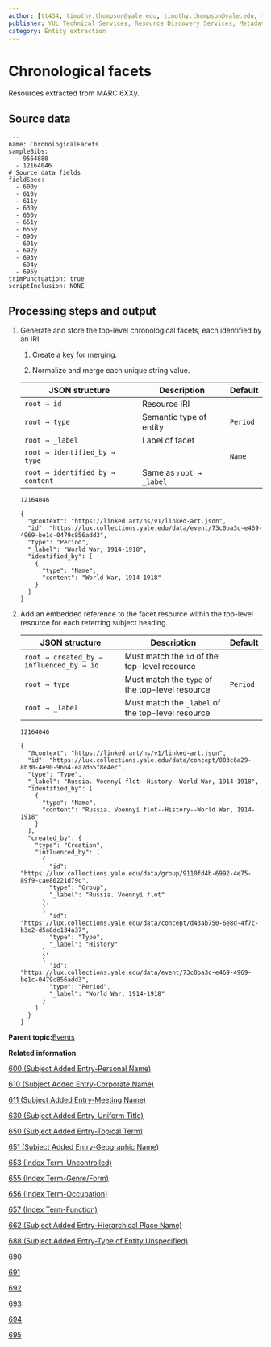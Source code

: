 ```yaml
---
author: [tt434, timothy.thompson@yale.edu, timothy.thompson@yale.edu, tt434]
publisher: YUL Technical Services, Resource Discovery Services, Metadata Services Unit
category: Entity extraction
---
```


# Chronological facets

Resources extracted from MARC 6XXy.

## Source data

```
---
name: ChronologicalFacets
sampleBibs:
  - 9564880
  - 12164046
# Source data fields
fieldSpec:
  - 600y
  - 610y
  - 611y
  - 630y
  - 650y
  - 651y
  - 655y
  - 690y
  - 691y
  - 692y
  - 693y
  - 694y
  - 695y
trimPunctuation: true
scriptInclusion: NONE
```

## Processing steps and output

1.  Generate and store the top-level chronological facets, each identified by an IRI.

    1.  Create a key for merging.

    2.  Normalize and merge each unique string value.

    |JSON structure|Description|Default|
    |--------------|-----------|-------|
    |`root → id`|Resource IRI| |
    |`root → type`|Semantic type of entity|`Period`|
    |`root → _label`|Label of facet| |
    |`root → identified_by → type`| |`Name`|
    |`root → identified_by → content`|Same as `root → _label`| |

    `12164046`

    ```
    {
      "@context": "https://linked.art/ns/v1/linked-art.json",
      "id": "https://lux.collections.yale.edu/data/event/73c0ba3c-e469-4969-be1c-0479c856add3",
      "type": "Period",
      "_label": "World War, 1914-1918",
      "identified_by": [
        {
          "type": "Name",
          "content": "World War, 1914-1918"
        }
      ]
    }
    ```

2.  Add an embedded reference to the facet resource within the top-level resource for each referring subject heading.

    |JSON structure|Description|Default|
    |--------------|-----------|-------|
    |`root → created_by → influenced_by → id`|Must match the `id` of the top-level resource| |
    |`root → type`|Must match the `type` of the top-level resource|`Period`|
    |`root → _label`|Must match the `_label` of the top-level resource| |

    `12164046`

    ```
    {
      "@context": "https://linked.art/ns/v1/linked-art.json",
      "id": "https://lux.collections.yale.edu/data/concept/003c6a29-8b30-4e90-9664-ea7d65f8e4ec",
      "type": "Type",
      "_label": "Russia. Voennyĭ flot--History--World War, 1914-1918",
      "identified_by": [
        {
          "type": "Name",
          "content": "Russia. Voennyĭ flot--History--World War, 1914-1918"
        }
      ],
      "created_by": {
        "type": "Creation",
        "influenced_by": [
          {
            "id": "https://lux.collections.yale.edu/data/group/9110fd4b-6992-4e75-89f9-cae80221d79c",
            "type": "Group",
            "_label": "Russia. Voennyĭ flot"
          },
          {
            "id": "https://lux.collections.yale.edu/data/concept/d43ab750-6e8d-4f7c-b3e2-d5a8dc134a37",
            "type": "Type",
            "_label": "History"
          },
          {
            "id": "https://lux.collections.yale.edu/data/event/73c0ba3c-e469-4969-be1c-0479c856add3",
            "type": "Period",
            "_label": "World War, 1914-1918"
          }
        ]
      }
    }
    ```


**Parent topic:**[Events](../../concepts/events.md)

**Related information**  


[600 \(Subject Added Entry-Personal Name\)](../../tables/600_bib_table.md)

[610 \(Subject Added Entry-Corporate Name\)](../../tables/610_bib_table.md)

[611 \(Subject Added Entry-Meeting Name\)](../../tables/611_bib_table.md)

[630 \(Subject Added Entry-Uniform Title\)](../../tables/630_bib_table.md)

[650 \(Subject Added Entry-Topical Term\)](../../tables/650_bib_table.md)

[651 \(Subject Added Entry-Geographic Name\)](../../tables/651_bib_table.md)

[653 \(Index Term-Uncontrolled\)](../../tables/653_bib_table.md)

[655 \(Index Term-Genre/Form\)](../../tables/655_bib_table.md)

[656 \(Index Term-Occupation\)](../../tables/656_bib_table.md)

[657 \(Index Term-Function\)](../../tables/657_bib_table.md)

[662 \(Subject Added Entry-Hierarchical Place Name\)](../../tables/662_bib_table.md)

[688 \(Subject Added Entry-Type of Entity Unspecified\)](../../tables/688_bib_table.md)

[690](../../tables/690_bib_table.md)

[691](../../tables/691_bib_table.md)

[692](../../tables/692_bib_table.md)

[693](../../tables/693_bib_table.md)

[694](../../tables/694_bib_table.md)

[695](../../tables/695_bib_table.md)

